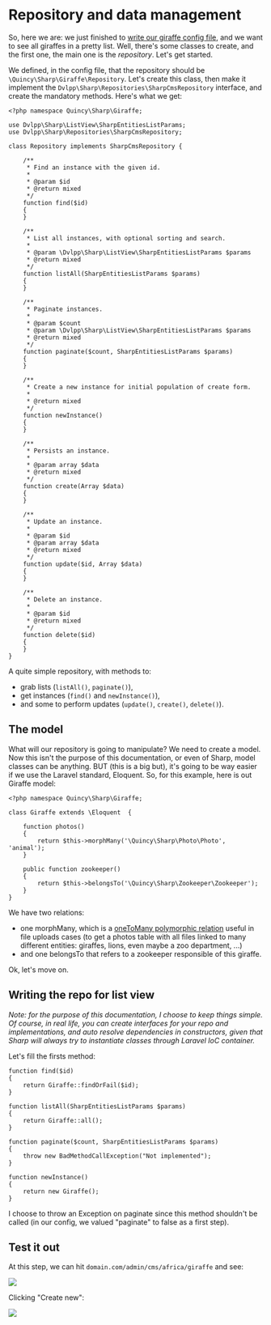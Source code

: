 # Repository and data management

So, here we are: we just finished to [write our giraffe config file](config.md), and we want to see all giraffes in a pretty list. Well, there's some classes to create, and the first one, the main one is the *repository*. Let's get started.

We defined, in the config file, that the repository should be `\Quincy\Sharp\Giraffe\Repository`. Let's create this class, then make it implement the `Dvlpp\Sharp\Repositories\SharpCmsRepository` interface, and create the mandatory methods. Here's what we get:

```
<?php namespace Quincy\Sharp\Giraffe;

use Dvlpp\Sharp\ListView\SharpEntitiesListParams;
use Dvlpp\Sharp\Repositories\SharpCmsRepository;

class Repository implements SharpCmsRepository {

    /**
     * Find an instance with the given id.
     *
     * @param $id
     * @return mixed
     */
    function find($id)
    {
    }

    /**
     * List all instances, with optional sorting and search.
     *
     * @param \Dvlpp\Sharp\ListView\SharpEntitiesListParams $params
     * @return mixed
     */
    function listAll(SharpEntitiesListParams $params)
    {
    }

    /**
     * Paginate instances.
     *
     * @param $count
     * @param \Dvlpp\Sharp\ListView\SharpEntitiesListParams $params
     * @return mixed
     */
    function paginate($count, SharpEntitiesListParams $params)
    {
    }

    /**
     * Create a new instance for initial population of create form.
     *
     * @return mixed
     */
    function newInstance()
    {
    }

    /**
     * Persists an instance.
     *
     * @param array $data
     * @return mixed
     */
    function create(Array $data)
    {
    }

    /**
     * Update an instance.
     *
     * @param $id
     * @param array $data
     * @return mixed
     */
    function update($id, Array $data)
    {
    }

    /**
     * Delete an instance.
     *
     * @param $id
     * @return mixed
     */
    function delete($id)
    {
    }
}
```

A quite simple repository, with methods to:

- grab lists (`listAll()`, `paginate()`), 
- get instances (`find()` and `newInstance()`), 
- and some to perform updates (`update()`, `create()`, `delete()`).

## The model

What will our repository is going to manipulate? We need to create a model. Now this isn't the purpose of this documentation, or even of Sharp, model classes can be anything. BUT (this is a big but), it's going to be way easier if we use the Laravel standard, Eloquent. So, for this example, here is out Giraffe model:

```
<?php namespace Quincy\Sharp\Giraffe;

class Giraffe extends \Eloquent  {

    function photos()
    {
        return $this->morphMany('\Quincy\Sharp\Photo\Photo', 'animal');
    }

    public function zookeeper()
    {
        return $this->belongsTo('\Quincy\Sharp\Zookeeper\Zookeeper');
    }
} 
```

We have two relations:
- one morphMany, which is a [oneToMany polymorphic relation](http://laravel.com/docs/eloquent#polymorphic-relations) useful in file uploads cases (to get a photos table with all files linked to many different entities: giraffes, lions, even maybe a zoo department, ...)
- and one belongsTo that refers to a zookeeper responsible of this giraffe.

Ok, let's move on.

## Writing the repo for list view

*Note: for the purpose of this documentation, I choose to keep things simple. Of course, in real life, you can create interfaces for your repo and implementations, and auto resolve dependencies in constructors, given that Sharp will  always try to instantiate classes through Laravel IoC container.*

Let's fill the firsts method:

```
function find($id)
{
	return Giraffe::findOrFail($id);
}

function listAll(SharpEntitiesListParams $params)
{
	return Giraffe::all();
}
    
function paginate($count, SharpEntitiesListParams $params)
{
	throw new BadMethodCallException("Not implemented");
}

function newInstance()
{
	return new Giraffe();
}
```

I choose to throw an Exception on paginate since this method shouldn't be called (in our config, we valued "paginate" to false as a first step).

## Test it out

At this step, we can hit `domain.com/admin/cms/africa/giraffe` and see:

![](img/listview-giraffe-empty.png)

Clicking "Create new":

![](img/formview-giraffe-empty.png)

